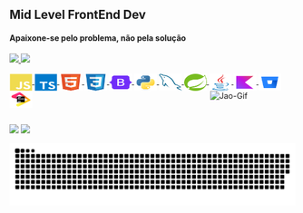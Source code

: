 


## Mid Level FrontEnd Dev
#### Apaixone-se pelo problema, não pela solução
<!-- painel de nota-->
 <div>
  <a href="https://github.com/thomas-almeida">
  <img height="180em" src="https://github-readme-stats.vercel.app/api?username=thomas-almeida&show_icons=true&theme=dark&include_all_commits=true&count_private=true"/>
  <img height="180em" src="https://github-readme-stats.vercel.app/api/top-langs/?username=thomas-almeida&layout=compact&langs_count=7&theme=dark"/>
</div>
  <!-- Linguagens -->
<div style="display: inline_block"><br>
  <img align="center" alt="Jao-Js" height="30" width="40" src="https://raw.githubusercontent.com/devicons/devicon/master/icons/javascript/javascript-plain.svg">
  <img align="center" alt="Jao-Ts" height="30" width="40" src="https://raw.githubusercontent.com/devicons/devicon/master/icons/typescript/typescript-plain.svg">
  <img align="center" alt="Jão-HTML" height="30" width="40" src="https://raw.githubusercontent.com/devicons/devicon/master/icons/html5/html5-original.svg">
  <img align="center" alt="Jão-CSS" height="30" width="40" src="https://raw.githubusercontent.com/devicons/devicon/master/icons/css3/css3-original.svg">
   <img align="center" alt="Jão-Bootstrap" height="30" width="40" src="https://github.com/devicons/devicon/blob/master/icons/bootstrap/bootstrap-plain.svg">
  <img align="center" alt="Jão-Python" height="30" width="40" src="https://raw.githubusercontent.com/devicons/devicon/master/icons/python/python-original.svg">
  <img align="center" alt="Jão-Mysql" height="30" width="40" src="https://raw.githubusercontent.com/devicons/devicon/master/icons/mysql/mysql-original.svg">
  <img align="center" alt="Jao-Spring" height="30" width="40" src="https://github.com/devicons/devicon/blob/master/icons/spring/spring-original.svg">
  <img align="center" alt="Jao-Java" height="30" width="40" src="https://github.com/devicons/devicon/blob/master/icons/java/java-original.svg">
 <img align="center" alt="Jao-Kotlin" height="30" width="40" src="https://github.com/devicons/devicon/blob/master/icons/kotlin/kotlin-original.svg">
 <img align="center" alt="Jao-BitBucket" height="30" width="40" src="https://github.com/devicons/devicon/blob/master/icons/bitbucket/bitbucket-original.svg">
 <img align="center" alt="Jao-JetBrains" height="30" width="40" src="https://github.com/devicons/devicon/blob/master/icons/jetbrains/jetbrains-original.svg">
 

  <img align="right"  width="150" alt="Jao-Gif" src="https://cdn.discordapp.com/attachments/510978563478913025/875783488152948746/ezgif.com-gif-maker_2.gif">
</div>
  
  ##
 
<div> 
  <a href = "http://api.whatsapp.com/send?phone=5511949098312"><img src="https://img.shields.io/badge/WhatsApp-25D366?style=for-the-badge&logo=whatsapp&logoColor=white" target="_blank"></a>
  <a href = "mailto:contato.thomasalmeidard@gmail.com"><img src="https://img.shields.io/badge/-Gmail-%23333?style=for-the-badge&logo=gmail&logoColor=white" target="_blank"></a>
  </div>

 ![Snake animation](https://github.com/JLirio/JLirio/blob/output/github-contribution-grid-snake.svg)
